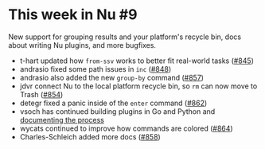 # This week in Nu #9

New support for grouping results and your platform's recycle bin, docs about writing Nu plugins, and more bugfixes.

- t-hart updated how `from-ssv` works to better fit real-world tasks ([#845](https://github.com/nushell/nushell/pull/845))
- andrasio fixed some path issues in `inc` ([#848](https://github.com/nushell/nushell/pull/848))
- andrasio also added the new `group-by` command ([#857](https://github.com/nushell/nushell/pull/857))
- jdvr connect Nu to the local platform recycle bin, so `rm` can now move to Trash ([#854](https://github.com/nushell/nushell/pull/854))
- detegr fixed a panic inside of the `enter` command ([#862](https://github.com/nushell/nushell/pull/862))
- vsoch has continued building plugins in Go and Python and [documenting the process](https://vsoch.github.io/2019/nushell-golang-plugin-library/)
- wycats continued to improve how commands are colored ([#864](https://github.com/nushell/nushell/pull/864))
- Charles-Schleich added more docs ([#858](https://github.com/nushell/nushell/pull/858))